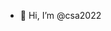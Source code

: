 - 👋 Hi, I’m @csa2022

<!---
csa2022/csa2022 is a ✨ special ✨ repository because its `README.md` (this file) appears on your GitHub profile.
You can click the Preview link to take a look at your changes.
--->
